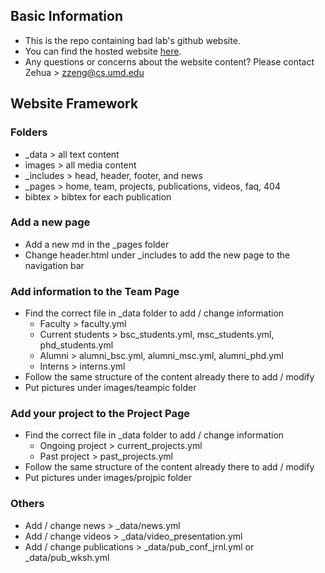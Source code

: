 ## Basic Information

- This is the repo containing bad lab's github website.
- You can find the hosted website <a href="battle-data-lab.cs.umd.edu">here</a>.
- Any questions or concerns about the website content? Please contact Zehua > zzeng@cs.umd.edu

## Website Framework

### Folders

- \_data > all text content
- images > all media content
- \_includes > head, header, footer, and news
- \_pages > home, team, projects, publications, videos, faq, 404
- bibtex > bibtex for each publication

### Add a new page

- Add a new md in the \_pages folder
- Change header.html under \_includes to add the new page to the navigation bar

### Add information to the Team Page

- Find the correct file in \_data folder to add / change information
  - Faculty > faculty.yml
  - Current students > bsc_students.yml, msc_students.yml, phd_students.yml
  - Alumni > alumni_bsc.yml, alumni_msc.yml, alumni_phd.yml
  - Interns > interns.yml
- Follow the same structure of the content already there to add / modify
- Put pictures under images/teampic folder

### Add your project to the Project Page

- Find the correct file in \_data folder to add / change information
  - Ongoing project > current_projects.yml
  - Past project > past_projects.yml
- Follow the same structure of the content already there to add / modify
- Put pictures under images/projpic folder

### Others

- Add / change news > \_data/news.yml
- Add / change videos > \_data/video_presentation.yml
- Add / change publications > \_data/pub_conf_jrnl.yml or \_data/pub_wksh.yml
